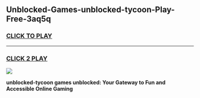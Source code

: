 
## Unblocked-Games-unblocked-tycoon-Play-Free-3aq5q
<h3>
<a href="https://premium76.site?title=unblocked-tycoon&ref=20M">CLICK TO PLAY</a></h3>
<hr>

<h3>
<a href="https://premium76.site?title=unblocked-tycoon&ref=20M">CLICK 2 PLAY</a>
  
</h3>

<a href="https://premium76.site?title=unblocked-tycoon&ref=19M"><img src="https://clearcache.store/games.png"></a>


**unblocked-tycoon games unblocked: Your Gateway to Fun and Accessible Online Gaming**
